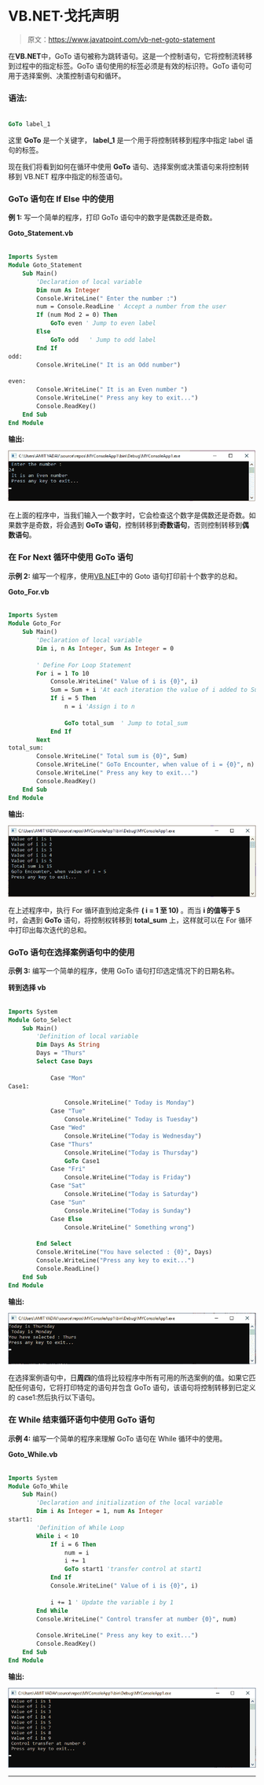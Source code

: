 # VB.NET·戈托声明

> 原文：<https://www.javatpoint.com/vb-net-goto-statement>

在**VB.NET**中，GoTo 语句被称为跳转语句。这是一个控制语句，它将控制流转移到过程中的指定标签。GoTo 语句使用的标签必须是有效的标识符。GoTo 语句可用于选择案例、决策控制语句和循环。

### 语法:

```vb

GoTo label_1

```

这里 **GoTo** 是一个关键字， **label_1** 是一个用于将控制转移到程序中指定 label 语句的标签。

现在我们将看到如何在循环中使用 **GoTo** 语句、选择案例或决策语句来将控制转移到 VB.NET 程序中指定的标签语句。

### GoTo 语句在 If Else 中的使用

**例 1:** 写一个简单的程序，打印 GoTo 语句中的数字是偶数还是奇数。

**Goto_Statement.vb**

```vb

Imports System
Module Goto_Statement
    Sub Main()
        'Declaration of local variable
        Dim num As Integer
        Console.WriteLine(" Enter the number :")
        num = Console.ReadLine ' Accept a number from the user
        If (num Mod 2 = 0) Then
            GoTo even ' Jump to even label
        Else
            GoTo odd   ' Jump to odd label
        End If
odd:
        Console.WriteLine(" It is an Odd number")

even:
        Console.WriteLine(" It is an Even number ")
        Console.WriteLine(" Press any key to exit...")
        Console.ReadKey()
    End Sub
End Module

```

**输出:**

![VB.NET GoTo Statement](img/cbda545deda30c88d82a2d68d5cb7739.png)

在上面的程序中，当我们输入一个数字时，它会检查这个数字是偶数还是奇数。如果数字是奇数，将会遇到 **GoTo 语句**，控制转移到**奇数语句**，否则控制转移到**偶数语句**。

### 在 For Next 循环中使用 GoTo 语句

**示例 2:** 编写一个程序，使用[VB.NET](https://www.javatpoint.com/vb-net)中的 Goto 语句打印前十个数字的总和。

**Goto_For.vb**

```vb

Imports System
Module Goto_For
    Sub Main()
        'Declaration of local variable
        Dim i, n As Integer, Sum As Integer = 0

        ' Define For Loop Statement
        For i = 1 To 10
            Console.WriteLine(" Value of i is {0}", i)
            Sum = Sum + i 'At each iteration the value of i added to Sum
            If i = 5 Then
                n = i 'Assign i to n

                GoTo total_sum  ' Jump to total_sum
            End If
        Next
total_sum:
        Console.WriteLine(" Total sum is {0}", Sum)
        Console.WriteLine(" GoTo Encounter, when value of i = {0}", n)
        Console.WriteLine(" Press any key to exit...")
        Console.ReadKey()
    End Sub
End Module

```

**输出:**

![VB.NET GoTo Statement](img/c0e95f45b4037336cde02ae3f7b386fb.png)

在上述程序中，执行 For 循环直到给定条件 **( i = 1 至 10)** 。而当 **i 的值等于 5** 时，会遇到 **GoTo** 语句，将控制权转移到 **total_sum** 上，这样就可以在 For 循环中打印出每次迭代的总和。

### GoTo 语句在选择案例语句中的使用

**示例 3:** 编写一个简单的程序，使用 GoTo 语句打印选定情况下的日期名称。

**转到选择 vb**

```vb

Imports System
Module Goto_Select
    Sub Main()
        'Definition of local variable 
        Dim Days As String
        Days = "Thurs"
        Select Case Days

            Case "Mon"
Case1:

                Console.WriteLine(" Today is Monday")
            Case "Tue"
                Console.WriteLine(" Today is Tuesday")
            Case "Wed"
                Console.WriteLine("Today is Wednesday")
            Case "Thurs"
                Console.WriteLine("Today is Thursday")
                GoTo Case1
            Case "Fri"
                Console.WriteLine("Today is Friday")
            Case "Sat"
                Console.WriteLine("Today is Saturday")
            Case "Sun"
                Console.WriteLine("Today is Sunday")
            Case Else
                Console.WriteLine(" Something wrong")

        End Select
        Console.WriteLine("You have selected : {0}", Days)
        Console.WriteLine("Press any key to exit...")
        Console.ReadLine()
    End Sub
End Module

```

**输出:**

![VB.NET GoTo Statement](img/a602f7cffb36a03e3c3305438a4c05bc.png)

在选择案例语句中，日**周四**的值将比较程序中所有可用的所选案例的值。如果它匹配任何语句，它将打印特定的语句并包含 GoTo 语句，该语句将控制转移到已定义的 case1:然后执行以下语句。

### 在 While 结束循环语句中使用 GoTo 语句

**示例 4:** 编写一个简单的程序来理解 GoTo 语句在 While 循环中的使用。

**Goto_While.vb**

```vb

Imports System
Module GoTo_While
    Sub Main()
        'Declaration and initialization of the local variable
        Dim i As Integer = 1, num As Integer
start1:
        'Definition of While Loop
        While i < 10
            If i = 6 Then
                num = i
                i += 1
                GoTo start1 'transfer control at start1
            End If
            Console.WriteLine(" Value of i is {0}", i)

            i += 1 ' Update the variable i by 1
        End While
        Console.WriteLine(" Control transfer at number {0}", num)

        Console.WriteLine(" Press any key to exit...")
        Console.ReadKey()
    End Sub
End Module

```

**输出:**

![VB.NET GoTo Statement](img/42acd4f25da1017f2db9abd52711db58.png)

* * *